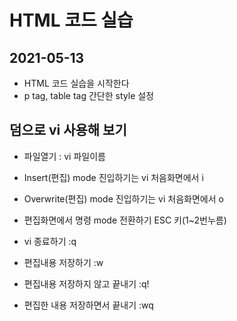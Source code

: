 # HTML 코드 실습 

## 2021-05-13
* HTML 코드 실습을 시작한다
* p tag, table tag 간단한 style 설정

## 덤으로 vi 사용해 보기
* 파일열기 : vi 파일이름

* Insert(편집) mode 진입하기는 
	vi 처음화면에서 i
* Overwrite(편집) mode 진입하기는 
	vi 처음화면에서 o

* 편집화면에서  명령 mode 전환하기
	ESC 키(1~2번누름)
* vi 종료하기 :q
* 편집내용 저장하기 :w
* 편집내용 저장하지 않고 끝내기 :q!
* 편집한 내용 저장하면서 끝내기 :wq
